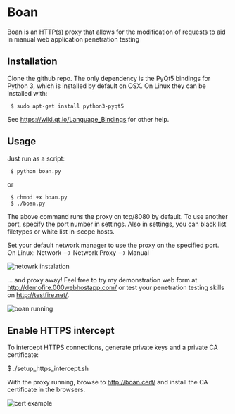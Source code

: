 # Boan
Boan is an HTTP(s) proxy that allows for the modification of requests to aid in manual web application penetration testing

## Installation

Clone the github repo. The only dependency is the PyQt5 bindings for Python 3, which is installed by default on OSX. On Linux they can be installed with:
```
 $ sudo apt-get install python3-pyqt5
```
See https://wiki.qt.io/Language_Bindings for other help.

## Usage
Just run as a script:
```
 $ python boan.py
```
or
```
 $ chmod +x boan.py
 $ ./boan.py
```
The above command runs the proxy on tcp/8080 by default. To use another port, specify the port number in settings. Also in settings, you can black list filetypes or white list in-scope hosts.

Set your default network manager to use the proxy on the specified port. On Linux: Network --> Network Proxy --> Manual

![netowrk instalation](http://i63.tinypic.com/2i1321f.png)

... and proxy away! Feel free to try my demonstration web form at http://demofire.000webhostapp.com/ or test your penetration testing skills on http://testfire.net/.

![boan running](http://i67.tinypic.com/2nh1fn6.png)

## Enable HTTPS intercept

To intercept HTTPS connections, generate private keys and a private CA certificate:

 $ ./setup_https_intercept.sh

With the proxy running, browse to http://boan.cert/ and install the CA certificate in the browsers.

![cert example](http://i65.tinypic.com/vr8rc4.png)




